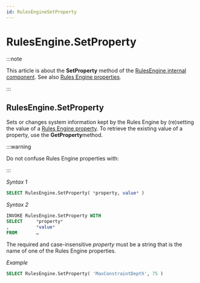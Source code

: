 ```yaml
---
id: RulesEngineSetProperty
---
```


# RulesEngine.SetProperty




:::note

This article is about the **SetProperty** method of the [RulesEngine internal component](/docs/Extensions/RulesEngine_internal_component).
See also [Rules Engine properties](/docs/Modeller_and_Rules_Engine/Rules_Engine_properties).

:::

## **RulesEngine.SetProperty**

Sets or changes system information kept by the Rules Engine by (re)setting the value of a [Rules Engine property](/docs/Modeller_and_Rules_Engine/Rules_Engine_properties). To retrieve the existing value of a property, use the **GetProperty**method.


:::warning

Do not confuse Rules Engine properties with:

:::

*Syntax 1*

```sql
SELECT RulesEngine.SetProperty( *property, value* )
```

*Syntax 2*

```sql
INVOKE RulesEngine.SetProperty WITH
SELECT     *property*
,          *value*
FROM       …
```

The required and case-insensitive *property* must be a string that is the name of one of the Rules Engine properties.

*Example*

```sql
SELECT RulesEngine.SetProperty( 'MaxConstraintDepth', 75 )
```

 